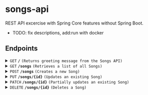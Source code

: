 
# songs-api
REST API excercise with Spring Core features without Spring Boot. 
- TODO: fix descriptions, add:run with docker


## Endpoints

<details>
  <summary><code>GET</code> <code><b>/</b></code> <code>(Returns greeting message from the Songs API)</code></summary>
 
### Request
```sh
curl http://localhost:8080/ -i
```

### Response
- **Status code:** 200 OK   
- **Content-Type:** application/json

```json
{
    "message": "Hello from Songs API"
}
```
</details>


<details>
  <summary><code>GET</code> <code><b>/songs</b></code> <code>(Retrieves a list of all Songs)</code></summary>

 ### Request
```sh
curl http://localhost:8080/songs -i
```
### Response
- **Status code:** 200 OK  
- **Content-Type:** application/json
- **Response body:** Before any user POST's, example:
```json

[
    {
        "id": "5e57a1ca-9dc4-4a0c-ab61-8875d133dd49",
        "name": "Thunderstruck",
        "artist": "AC/DC",
        "publishYear": 1990
    }
]

```
</details>


<details>
  <summary><code>POST</code> <code><b>/songs</b></code> <code>(Creates a new Song)</code></summary>
 
### Request
```sh
curl -X POST http://localhost:8080/songs \
-H "Content-Type: application/json" \
-d '{
  "name": "The Thrill Is Gone",
  "artist": "B.B. King",
  "publish_year": 1969
}' -i

```
- **Request body:** All fields required, example:
```json
{
    "name" : "The Thrill is Gone",
    "artist" : "B.B. King",
    "publish_year" : 1969
}
```


### Success response
- **Status code**: 201 CREATED  
- **Content-Type**: application/json 
- **Location**: /songs/ff88ef0c-8a9b-43eb-9de2-ad8fcd82f252
- **Response body:** 
```json
{
    "id": "ff88ef0c-8a9b-43eb-9de2-ad8fcd82f252",
    "name": "The Thrill is Gone",
    "artist": "B.B. King",
    "publish_year": 1969
}
```

### Error responses
- **Status code**: 400 BAD REQUEST
- **Content-Type**: application/json 
- **Response body:** Example shows all possible validation error messages
```json
{
    "message": "Validation error(s) in your request",
    "errors": {
        "publish_year": "must not be null",
        "artist": "must not be blank",
        "name": "must not be blank"
        "publish_year": "publish_year must be between 1889 and the current year."
    }
}
```

#### OR

- **Status code**: 409 CONFLICT  
- **Content-Type**: application/json 
- **Response body:** if trying to add duplicate of an existing Song

```json
{
    "message": "Song with provided name(The Thrill is Gone), artist(B.B. King) and publish_year(1969) already exists."
}
```



</details>


<details>
  <summary><code>PUT</code> <code><b>/songs/{id}</b></code> <code>(Updates an existing Song)</code></summary>

### Request
- **Path variable:** id(string), the unique identifier of the Song to be updated (UUID).
```sh
curl -X PUT http://localhost:8080/songs/ff88ef0c-8a9b-43eb-9de2-ad8fcd82f252 \
-H "Content-Type: application/json" \
-d '{
  "name": "The Thrill Is NOT  Gone",
  "artist": "B.B. King",
  "publish_year": 1969
}' -i

```
- **Request body:** All fields required, example:
```json
{
    "name" : "The Thrill is NOT Gone",
    "artist" : "B.B. King",
    "publish_year" : 1969
}
```
### Success response
- **Status code**: 200 OK
- **Content-Type**: application/json 
- **Response body:**
```json
{
    "id": "ff88ef0c-8a9b-43eb-9de2-ad8fcd82f252",
    "name": "The Thrill is NOT Gone",
    "artist": "B.B. King",
    "publish_year": 1969
}
```


### Error responses

- **Status code**: 400 BAD REQUEST
- **Content-Type**: application/json 
- **Response body:** Example shows all possible validation error messages
```json
{
    "message": "Validation error(s) in your request",
    "errors": {
        "publish_year": "must not be null",
        "artist": "must not be blank",
        "name": "must not be blank"
        "publish_year": "publish_year must be between 1889 and the current year."
    }
}
```

#### OR

- **Status code**: 400 BAD REQUEST
- **Content-Type**: application/json
- **Response body:** if provided id is not valid UUID
```json
{
    "message": "Given identifier (273f842d-6307-476d-8ba2-7c215a0290a) is invalid. Expected format: 8-4-4-4-12 hex."
}
```

#### OR

- **Status code**: 404 NOT FOUND
- **Content-Type**: application/json 
- **Response body:** if Song with provided id not found in database
```json
{
    "message": "Song with id 594e9937-25c5-47a5-8871-80598e116273 was not found"
}
```

#### OR

- **Status code**: 409 CONFLICT  
- **Content-Type**: application/json 
- **Response body:** if trying to update a duplicate of an existing Song
```json
{
    "message": "Song with provided name(The Thrill is NOT Gone), artist(B.B. King) and publish_year(1969) already exists."
}
```
</details>


<details>
  <summary><code>PATCH</code> <code><b>/songs/{id}</b></code> <code>(Partially updates an existing Song)</code></summary>

### Request
- **Path variable:** id(string), the unique identifier of the Song to be partially updated (UUID).

```sh
curl -X PATCH http://localhost:8080/songs/ff88ef0c-8a9b-43eb-9de2-ad8fcd82f252 \
-H "Content-Type: application/json" \
-d '{
  "name": "The Thrill Is Gone AGAIN",
  "artist": "B.B. King",
  "publish_year": 1969
}' -i

```
- **Request body:** Only one field required, example:
```json
{
    "name" : "The Thrill is Gone AGAIN",
}
```
### Success response
- **Status code**: 200 OK
- **Content-Type**: application/json 
- **Response body:**
```json
{
    "id": "ff88ef0c-8a9b-43eb-9de2-ad8fcd82f252",
    "name": "The Thrill is Gone AGAIN",
    "artist": "B.B. King",
    "publish_year": 1969
}
```
### Error responses
- **Status code**: 400 BAD REQUEST
- **Content-Type**: application/json 
- **Response body:** Example shows all possible validation error messages(only 1 field required)
```json
{
    "message": "Validation error(s) in your request",
    "errors": {
        "publish_year": "must not be null",
        "artist": "must not be blank",
        "name": "must not be blank"
        "publish_year": "publish_year must be between 1889 and the current year."
    }
}
```

#### OR
- **Status code**: 400 BAD REQUEST
- **Content-Type**: application/json 
- **Response body:** if provided id is not valid UUID
```json
{
    "message": "Given identifier (273f842d-6307-476d-8ba2-7c215a0290a) is invalid. Expected format: 8-4-4-4-12 hex."
}
```

#### OR

- **Status code**: 404 NOT FOUND
- **Content-Type**: application/json 
- **Response body:** if Song with provided id not found in database
```json
{
    "message": "Song with id 594e9937-25c5-47a5-8871-80598e116273 was not found"
}
```

#### OR

- **Status code**: 409 CONFLICT  
- **Content-Type**: application/json 
- **Response body:** if trying to update a duplicate of an existing Song
```json
{
    "message": "Song with provided name(The Thrill is NOT Gone), artist(B.B. King) and publish_year(1969) already exists."
}
```
</details>


<details>
  <summary><code>DELETE</code> <code><b>/songs/{id}</b></code> <code>(Deletes a Song)</code></summary>

### Request
- **Path variable:** id(string), the unique identifier of the Song to be deleted (UUID).
```sh
curl -X DELETE http://localhost:8080/songs/ff88ef0c-8a9b-43eb-9de2-ad8fcd82f252 -H \
"Content-Type: application/json" -i

```
### Success response
- **Status code**: 204 NO CONTENT
- **Content-Type**: application/json 
- **Response body:** None
  
### Error responses
- **Status code**: 400 BAD REQUEST
- **Content-Type**: application/json 
- **Response body:** if provided id is not valid UUID
```json
{
    "message": "Given identifier (273f842d-6307-476d-8ba2-7c215a0290a) is invalid. Expected format: 8-4-4-4-12 hex."
}
```

#### OR

- **Status code**: 404 NOT FOUND
- **Content-Type**: application/json 
- **Response body:** if Song with provided id not found in database
```json
{
    "message": "Song with id 594e9937-25c5-47a5-8871-80598e116273 was not found"
}
```

</details>
